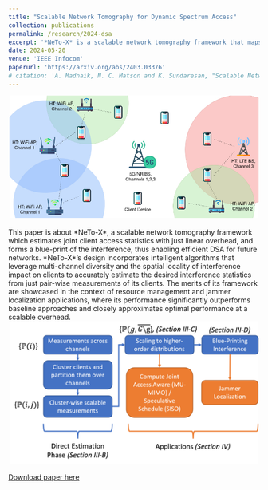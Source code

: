 ```yaml
---
title: "Scalable Network Tomography for Dynamic Spectrum Access"
collection: publications
permalink: /research/2024-dsa
excerpt: '*NeTo-X* is a scalable network tomography framework that maps interference patterns and estimates joint client access statistics with only linear overhead—paving the way for more efficient dynamic spectrum access in future networks. By exploiting multi-channel diversity and the spatial locality of interference, *NeTo-X* accurately infers interference statistics from simple pairwise client measurements. Its effectiveness is demonstrated in resource management and jammer localization, where it outperforms baselines and approaches optimal performance while remaining highly scalable.'
date: 2024-05-20
venue: 'IEEE Infocom'
paperurl: 'https://arxiv.org/abs/2403.03376'
# citation: 'A. Madnaik, N. C. Matson and K. Sundaresan, "Scalable Network Tomography for Dynamic Spectrum Access," IEEE INFOCOM 2024 - IEEE Conference on Computer Communications, Vancouver, Canada, 2024'
---
```

<center><img src="/images/2024-dsa-scenario.jpg" alt="Scenario" width="500"/></center>
<br>
This paper is about *NeTo-X*, a scalable network tomography framework which estimates joint client access statistics with just linear overhead, and forms a blue-print of the interference, thus enabling efficient DSA for future networks. *NeTo-X*’s design incorporates intelligent algorithms that leverage multi-channel diversity and the spatial locality of interference impact on clients to accurately estimate the desired interference statistics from just pair-wise measurements of its clients. The merits of its framework are showcased in the context of resource management and jammer localization applications, where its performance significantly outperforms baseline approaches and closely approximates optimal performance at a scalable overhead.

<center><img src="/images/2024-dsa-flow.png" alt="Flow of Information" width="500"/></center>

[Download paper here](https://arxiv.org/abs/2403.03376)

<!-- Recommended citation: A. Madnaik, N. C. Matson and K. Sundaresan, "Scalable Network Tomography for Dynamic Spectrum Access," IEEE INFOCOM 2024 - IEEE Conference on Computer Communications, Vancouver, Canada, 2024 -->